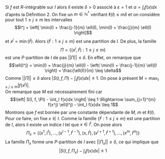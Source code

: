 
Si $f$ est $R$-intégrable sur $I$ alors il existe $\delta > 0$ associé à $\varepsilon = 1$ et $\alpha = \int_I f(x)dx$ d’après la Définition 2. On fixe un $m \in \mathbb{N}^*$ vérifiant $\ell(I) \leq m\delta$ et on considère pour tout $1 \leq j \leq m$ les intervalles $$I^j = \left[ \min(I) + \frac{j-1}{m} \ell(I), \min(I) + \frac{j}{m} \ell(I) \right]$$ et $x^j = \min(I^j)$. Alors $\{I^j : 1 \leq j \leq m\}$ est une partition de $I$. De plus, la famille $$\Pi = \{(x^j, I^j) : 1 \leq j \leq m\}$$ est une $P$-partition de $I$ de pas $||\Pi|| \leq \delta$. En effet, on remarque que $$\ell(I^j) = \min(I) + \frac{j}{m} \ell(I) - \left( \min(I) + \frac{j-1}{m} \ell(I) \right) = \frac{\ell(I)}{m} \leq \delta$$
Comme $||\Pi|| \leq \delta$ alors $\left| S(I, f, \Pi) - \int_I f(x)dx \right| \leq 1$. On pose à présent $M = \max_{1 \leq j \leq m} |f(x^j)|$.  
On remarque que $M$ est nécessairement fini car $$\left| S(I, f, \Pi) - \int_I f(x)dx \right| \leq 1 \Rightarrow \sum_{j=1}^{m} f(x^j) \ell(I^j) - \int_I f(x)dx \leq 1$$
Montrons que $f$ est bornée par une constante dépendante de $M$, $m$ et $\ell(I)$. Pour ce faire, on fixe $x \in I$. Comme la famille $\{I^j : 1 \leq j \leq m\}$ est une partition de $I$, alors il existe un indice $l$ tel que $x \in I^l$. On pose alors $$\Pi_x = \{(x^1, I^1), \dots, (x^{l-1}, I^{l-1}), (x, I^l), (x^{l+1}, I^{l+1}), \dots, (x^m, I^m)\}$$
La famille $\Pi_x$ forme une $P$-partition de $I$ avec $||\Pi_x|| \leq \delta$, ce qui implique que $$\left| S(I, f, \Pi_x) - \int_I f(x)dx \right| \leq 1$$